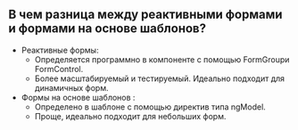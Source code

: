 ## <a name="react_default"></a>В чем разница между реактивными формами и формами на основе шаблонов?

- Реактивные формы:
  - Определяется программно в компоненте с помощью FormGroupи FormControl.
  - Более масштабируемый и тестируемый.
Идеально подходит для динамичных форм.
- Формы на основе шаблонов :
  - Определено в шаблоне с помощью директив типа ngModel.
  - Проще, идеально подходит для небольших форм.
<br/>